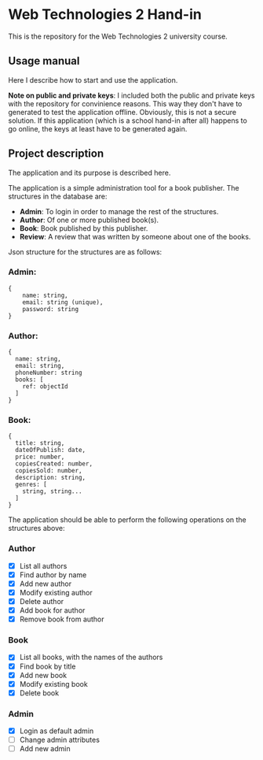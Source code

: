 # Web Technologies 2 Hand-in

This is the repository for the Web Technologies 2 university course.

## Usage manual

Here I describe how to start and use the application.

**Note on public and private keys**: I included both the public and private keys with the repository for convinience reasons. This way they don't have to generated to test the application offline. Obviously, this is not a secure solution. If this application (which is a school hand-in after all) happens to go online, the keys at least have to be generated again.

## Project description

The application and its purpose is described here.

The application is a simple administration tool for a book publisher. The structures in the database are:

- **Admin**: To login in order to manage the rest of the structures.
- **Author**: Of one or more published book(s). 
- **Book**: Book published by this publisher.
- **Review**: A review that was written by someone about one of the books.

Json structure for the structures are as follows:

### Admin:
```
{
    name: string,
    email: string (unique),
    password: string
}
```

### Author:
```
{
  name: string,
  email: string,
  phoneNumber: string
  books: [
    ref: objectId
  ]
}
```

### Book:
```
{
  title: string,
  dateOfPublish: date,
  price: number,
  copiesCreated: number,
  copiesSold: number,
  description: string,
  genres: [
    string, string...
  ]
}
```

The application should be able to perform the following operations on the structures above:

### Author

- [x] List all authors
- [x] Find author by name
- [x] Add new author
- [x] Modify existing author
- [x] Delete author
- [x] Add book for author
- [x] Remove book from author

### Book

- [x] List all books, with the names of the authors
- [x] Find book by title
- [x] Add new book
- [x] Modify existing book
- [x] Delete book

### Admin

- [x] Login as default admin
- [ ] Change admin attributes
- [ ] Add new admin